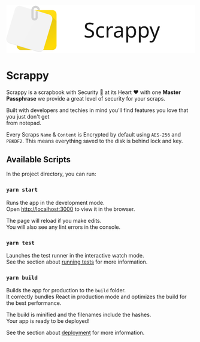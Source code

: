 ![scrappy-banner](scrappy-banner.svg)

# Scrappy

Scrappy is a scrapbook with Security 🔐 at its Heart ♥ with one **Master Passphrase** we provide a
great level of security for your scraps.

Built with developers and techies in mind you'll find features you love that you just don't get  
from notepad.

Every Scraps `Name` & `Content` is Encrypted by default using `AES-256` and `PBKDF2`. This means
everything saved to the disk is behind lock and key.

## Available Scripts

In the project directory, you can run:

### `yarn start`

Runs the app in the development mode.<br />
Open [http://localhost:3000](http://localhost:3000) to view it in the browser.

The page will reload if you make edits.<br />
You will also see any lint errors in the console.

### `yarn test`

Launches the test runner in the interactive watch mode.<br />
See the section
about [running tests](https://facebook.github.io/create-react-app/docs/running-tests) for more
information.

### `yarn build`

Builds the app for production to the `build` folder.<br />
It correctly bundles React in production mode and optimizes the build for the best performance.

The build is minified and the filenames include the hashes.<br />
Your app is ready to be deployed!

See the section about [deployment](https://facebook.github.io/create-react-app/docs/deployment) for
more information.
